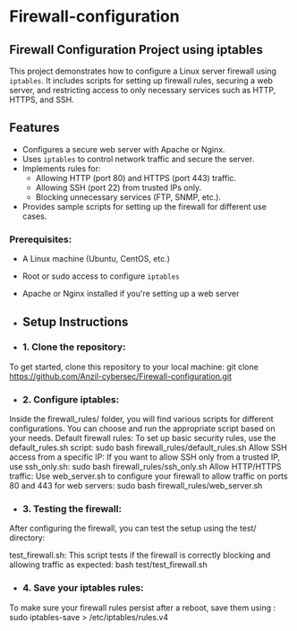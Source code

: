 # Firewall-configuration
## Firewall Configuration Project using iptables

This project demonstrates how to configure a Linux server firewall using `iptables`. It includes scripts for setting up firewall rules, securing a web server, and restricting access to only necessary services such as HTTP, HTTPS, and SSH.

## Features
- Configures a secure web server with Apache or Nginx.
- Uses `iptables` to control network traffic and secure the server.
- Implements rules for:
  - Allowing HTTP (port 80) and HTTPS (port 443) traffic.
  - Allowing SSH (port 22) from trusted IPs only.
  - Blocking unnecessary services (FTP, SNMP, etc.).
- Provides sample scripts for setting up the firewall for different use cases.
  
### Prerequisites:
- A Linux machine (Ubuntu, CentOS, etc.)
- Root or sudo access to configure `iptables`
- Apache or Nginx installed if you're setting up a web server

- ## Setup Instructions

- ### 1. Clone the repository:
To get started, clone this repository to your local machine: git clone https://github.com/Anzil-cybersec/Firewall-configuration.git

- ### 2. Configure iptables:
Inside the firewall_rules/ folder, you will find various scripts for different configurations. You can choose and run the appropriate script based on your needs.
Default firewall rules: To set up basic security rules, use the default_rules.sh script: sudo bash firewall_rules/default_rules.sh
Allow SSH access from a specific IP: If you want to allow SSH only from a trusted IP, use ssh_only.sh: sudo bash firewall_rules/ssh_only.sh
Allow HTTP/HTTPS traffic: Use web_server.sh to configure your firewall to allow traffic on ports 80 and 443 for web servers: sudo bash firewall_rules/web_server.sh

- ### 3. Testing the firewall:
After configuring the firewall, you can test the setup using the test/ directory:

test_firewall.sh: This script tests if the firewall is correctly blocking and allowing traffic as expected: bash test/test_firewall.sh


- ### 4. Save your iptables rules:
To make sure your firewall rules persist after a reboot, save them using : sudo iptables-save > /etc/iptables/rules.v4
